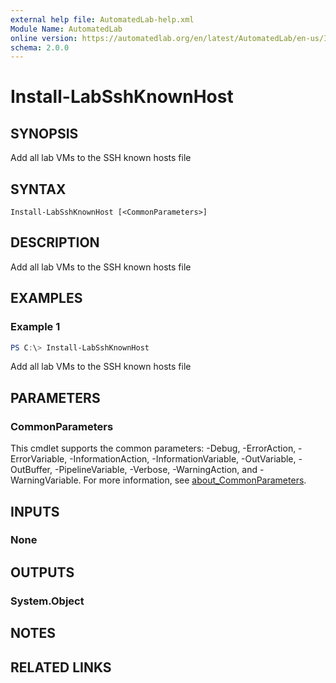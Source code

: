 ```yaml
---
external help file: AutomatedLab-help.xml
Module Name: AutomatedLab
online version: https://automatedlab.org/en/latest/AutomatedLab/en-us/Install-LabSshKnownHost
schema: 2.0.0
---
```


# Install-LabSshKnownHost

## SYNOPSIS
Add all lab VMs to the SSH known hosts file

## SYNTAX

```
Install-LabSshKnownHost [<CommonParameters>]
```

## DESCRIPTION
Add all lab VMs to the SSH known hosts file

## EXAMPLES

### Example 1
```powershell
PS C:\> Install-LabSshKnownHost
```

Add all lab VMs to the SSH known hosts file

## PARAMETERS

### CommonParameters
This cmdlet supports the common parameters: -Debug, -ErrorAction, -ErrorVariable, -InformationAction, -InformationVariable, -OutVariable, -OutBuffer, -PipelineVariable, -Verbose, -WarningAction, and -WarningVariable. For more information, see [about_CommonParameters](http://go.microsoft.com/fwlink/?LinkID=113216).

## INPUTS

### None

## OUTPUTS

### System.Object
## NOTES

## RELATED LINKS

